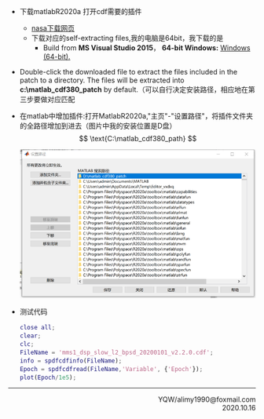 



+ 下载$\text{matlabR2020a}$ 打开cdf需要的插件

  + [nasa下载网页](https://cdf.gsfc.nasa.gov/html/matlab_cdf_patch.html)
  + 下载对应的$\text{self-extracting files}$,我的电脑是64bit，我下载的是
    + Build from **MS Visual Studio 2015**， **64-bit Windows:** [Windows (64-bit).](https://spdf.gsfc.nasa.gov/pub/software/cdf/dist/cdf38_0/matlab/matlab_cdf380_win64_VS2015.exe)

+ Double-click the downloaded file to extract the files included        in the patch to a directory. The files will be extracted into       **c:\matlab_cdf380_patch** by default.（可以自行决定安装路径，相应地在第三步要做对应匹配

+ 在matlab中增加插件:打开$\text{MatlabR2020a}$,"主页"-"设置路径"，将插件文件夹的全路径增加到进去（图片中我的安装位置是D盘）
  $$
  \text{C:\matlab_cdf380_path}
  $$
  
  ![Matlab增加cdf路径](.\Matlab增加cdf路径.png)
  
  
  
+ 测试代码

  ```matlab
  close all;
  clear;
  clc;
  FileName = 'mms1_dsp_slow_l2_bpsd_20200101_v2.2.0.cdf';
  info = spdfcdfinfo(FileName);
  Epoch = spdfcdfread(FileName,'Variable', {'Epoch'}); 
  plot(Epoch/1e5);
  ```


***

<div align=right>
    YQW/alimy1990@foxmail.com
</div>
<div align = right>
    2020.10.16
</div>







